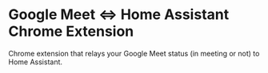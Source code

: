 # Google Meet <=> Home Assistant Chrome Extension

Chrome extension that relays your Google Meet status (in meeting or not) to Home Assistant.
